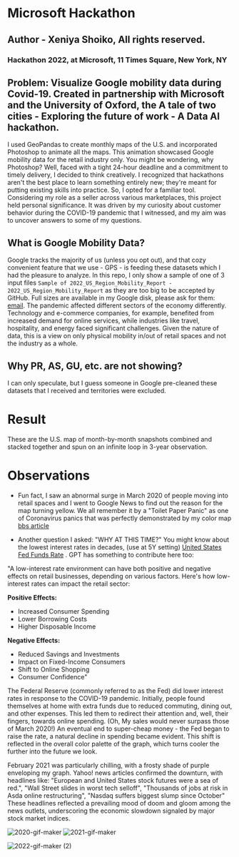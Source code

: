 # Microsoft Hackathon
## Author - Xeniya Shoiko, All rights reserved.
### Hackathon 2022, at Microsoft, 11 Times Square, New York, NY
## Problem: Visualize Google mobility data during Covid-19. Created in partnership with Microsoft and the University of Oxford, the A tale of two cities - Exploring the future of work - A Data AI hackathon. 
I used GeoPandas to create monthly maps of the U.S. and incorporated Photoshop to animate all the maps. This animation showcased Google mobility data for the retail industry only. You might be wondering, why Photoshop? Well, faced with a tight 24-hour deadline and a commitment to timely delivery, I decided to think creatively. I recognized that hackathons aren't the best place to learn something entirely new; they're meant for putting existing skills into practice. So, I opted for a familiar tool. Considering my role as a seller across various marketplaces, this project held personal significance. It was driven by my curiosity about customer behavior during the COVID-19 pandemic that I witnessed, and my aim was to uncover answers to some of my questions.

## What is Google Mobility Data? 
Google tracks the majority of us (unless you opt out), and that cozy convenient feature that we use - GPS - is feeding these datasets which I had the pleasure to analyze. 
In this repo, I only show a sample of one of 3 input files `Sample of 2022_US_Region_Mobility_Report - 2022_US_Region_Mobility_Report` as they are too big to be accepted by GitHub. Full sizes are available in my Google disk, please ask for them: [email](mailto:xeniya.shoiko@outlook.com). The pandemic affected different sectors of the economy differently. Technology and e-commerce companies, for example, benefited from increased demand for online services, while industries like travel, hospitality, and energy faced significant challenges. Given the nature of data, this is a view on only physical mobility in/out of retail spaces and not the industry as a whole.
## Why PR, AS, GU, etc. are not showing?
I can only speculate, but I guess someone in Google pre-cleaned these datasets that I received and territories were excluded.
# Result
These are the U.S. map of month-by-month snapshots combined and stacked together and spun on an infinite loop in 3-year observation.

# Observations
- Fun fact, I saw an abnormal surge in March 2020 of people moving into retail spaces and I went to Google News to find out the reason for the map turning yellow. We all remember it by a "Toilet Paper Panic" as one of Coronavirus panics that was perfectly demonstrated by my color map [bbs article](https://www.bbc.com/news/world-australia-51731422) 

- Another question I asked: "WHY AT THIS TIME?" 
You might know about the lowest interest rates in decades, (use at 5Y setting) [United States Fed Funds Rate](https://tradingeconomics.com/united-states/interest-rate#:~:text=Interest%20Rate%20in%20the%20United,percent%20in%20December%20of%202008.) .
GPT has something to contribute here too:

"A low-interest rate environment can have both positive and negative effects on retail businesses, depending on various factors. Here's how low-interest rates can impact the retail sector:

  **Positive Effects:**
  - Increased Consumer Spending
  - Lower Borrowing Costs
  - Higher Disposable Income

  **Negative Effects:**
  - Reduced Savings and Investments
  - Impact on Fixed-Income Consumers
  - Shift to Online Shopping
  - Consumer Confidence"

The Federal Reserve (commonly referred to as the Fed) did lower interest rates in response to the COVID-19 pandemic. Initially, people found themselves at home with extra funds due to reduced commuting, dining out, and other expenses. This led them to redirect their attention and, well, their fingers, towards online spending. (Oh, My sales would never surpass those of March 2020!) An eventual end to super-cheap money - the Fed began to raise the rate, a natural decline in spending became evident. This shift is reflected in the overall color palette of the graph, which turns cooler the further into the future we look.

February 2021 was particularly chilling, with a frosty shade of purple enveloping my graph. Yahoo! news articles confirmed the downturn, with headlines like: "European and United States stock futures were a sea of red.", "Wall Street slides in worst tech selloff", "Thousands of jobs at risk in Asda online restructuring", "Nasdaq suffers biggest slump since October" These headlines reflected a prevailing mood of doom and gloom among the news outlets, underscoring the economic slowdown signaled by major stock market indices.

![2020-gif-maker](https://github.com/kakun45/microsoft-hackathon/assets/53381916/0dfeafbd-e54b-4951-8316-9be026b7a736)
![2021-gif-maker](https://github.com/kakun45/microsoft-hackathon/assets/53381916/8d46043e-5725-4609-9587-369f8adeb052)

![2022-gif-maker (2)](https://github.com/kakun45/microsoft-hackathon/assets/53381916/9757a2dd-7543-42ac-8ca4-1f696a44de3a)
